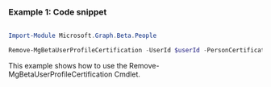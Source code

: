 ### Example 1: Code snippet

```powershell

Import-Module Microsoft.Graph.Beta.People

Remove-MgBetaUserProfileCertification -UserId $userId -PersonCertificationId $personCertificationId

```
This example shows how to use the Remove-MgBetaUserProfileCertification Cmdlet.

